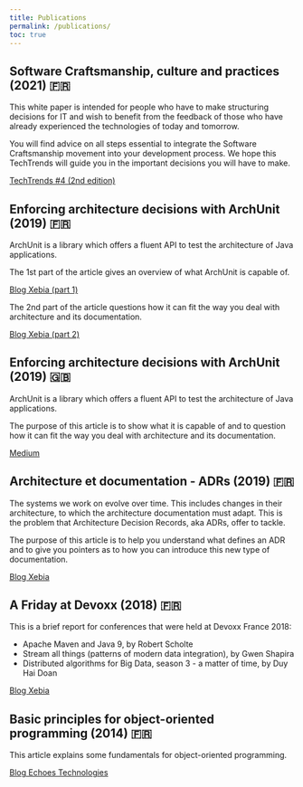 ```yaml
---
title: Publications
permalink: /publications/
toc: true
---
```


## Software Craftsmanship, culture and practices (2021) 🇫🇷

This white paper is intended for people who have to make structuring decisions for IT and wish to benefit from the feedback of those who have already experienced the technologies of today and tomorrow.

You will find advice on all steps essential to integrate the Software Craftsmanship movement into your development process.
We hope this TechTrends will guide you in the important decisions you will have to make.

[TechTrends #4 (2nd edition)](https://click.engineering.publicissapient.fr/techtrends-craftsmanship)

## Enforcing architecture decisions with ArchUnit (2019) 🇫🇷

ArchUnit is a library which offers a fluent API to test the architecture of Java applications.

The 1st part of the article gives an overview of what ArchUnit is capable of.

[Blog Xebia (part 1)](https://medium.com/@sylvain.decout/appliquez-vos-d%C3%A9cisions-darchitecture-avec-archunit-1-2-5bdf97d28a89)

The 2nd part of the article questions how it can fit the way you deal with architecture and its documentation.

[Blog Xebia (part 2)](https://medium.com/@sylvain.decout/appliquez-vos-d%C3%A9cisions-darchitecture-avec-archunit-2-2-d217919aa63c)

## Enforcing architecture decisions with ArchUnit (2019) 🇬🇧

ArchUnit is a library which offers a fluent API to test the architecture of Java applications.

The purpose of this article is to show what it is capable of and to question how it can fit the way you deal with architecture and its documentation.

[Medium](https://medium.com/xebia-france/enforcing-architecture-decisions-with-archunit-4d8b9f61cf4a)

## Architecture et documentation - ADRs (2019) 🇫🇷

The systems we work on evolve over time. 
This includes changes in their architecture, to which the architecture documentation must adapt.
This is the problem that Architecture Decision Records, aka ADRs, offer to tackle.

The purpose of this article is to help you understand what defines an ADR and to give you pointers as to how you can introduce this new type of documentation.

[Blog Xebia](https://medium.com/@sylvain.decout/architecture-et-documentation-les-adrs-cbaac61aad4e)

## A Friday at Devoxx (2018) 🇫🇷

This is a brief report for conferences that were held at Devoxx France 2018:

* Apache Maven and Java 9, by Robert Scholte
* Stream all things (patterns of modern data integration), by Gwen Shapira
* Distributed algorithms for Big Data, season 3 - a matter of time, by Duy Hai Doan

[Blog Xebia](https://medium.com/@sylvain.decout/un-vendredi-%C3%A0-devoxx-d%C3%A9couvrez-le-retours-des-xebians-a0390c23d5ff)

## Basic principles for object-oriented programming (2014) 🇫🇷

This article explains some fundamentals for object-oriented programming.

[Blog Echoes Technologies](https://medium.com/@sylvain.decout/principes-de-programmation-objet-cd2fc7b87e23)
